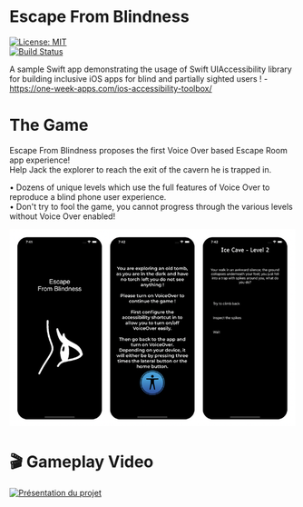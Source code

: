 # Escape From Blindness


[![License: MIT](https://img.shields.io/badge/License-MIT-yellow.svg)](https://opensource.org/licenses/MIT)  
[![Build Status](https://app.bitrise.io/app/9d89a666389e07e5/status.svg?token=tp64fbpPhzqyUebKWO3QiA&branch=master)](https://app.bitrise.io/app/9d89a666389e07e5)

A sample Swift app demonstrating the usage of Swift UIAccessibility library for building inclusive iOS apps for blind and partially sighted users ! - https://one-week-apps.com/ios-accessibility-toolbox/

# The Game
Escape From Blindness proposes the first Voice Over based Escape Room app experience!  
Help Jack the explorer to reach the exit of the cavern he is trapped in.
 
• Dozens of unique levels which use the full features of Voice Over to reproduce a blind phone user experience.  
• Don't try to fool the game, you cannot progress through the various levels without Voice Over enabled!

![EscapeFromBlindness-Game](img/game.png?raw=true "The Game")

# 🎬 Gameplay Video

[![Présentation du projet](https://img.youtube.com/vi/dQw4w9WgXcQ/hqdefault.jpg)](https://www.youtube.com/watch?v=hMfEAhLY-z8)

